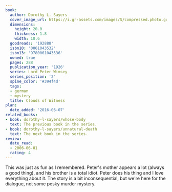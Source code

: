 ```yaml
---
book:
  author: Dorothy L. Sayers
  cover_image_url: https://i.gr-assets.com/images/S/compressed.photo.goodreads.com/books/1287510321l/192888.jpg
  dimensions:
    height: 20.0
    thickness: 1.8
    width: 10.6
  goodreads: '192888'
  isbn10: '0061043532'
  isbn13: '9780061043536'
  owned: true
  pages: 288
  publication_year: '1926'
  series: Lord Peter Wimsey
  series_position: '2'
  spine_color: '#394f4d'
  tags:
  - german
  - mystery
  title: Clouds of Witness
plan:
  date_added: '2016-05-07'
related_books:
- book: dorothy-l-sayers/whose-body
  text: The previous book in the series.
- book: dorothy-l-sayers/unnatural-death
  text: The next book in the series.
review:
  date_read:
  - 2006-06-01
  rating: 4
---
```


This was just as fun as I remembered. Peter's mother appears a lot (always a good thing), and his brother is a total
idiot. Peter does his thing and I love everything about it. The story is a bit inconsequential, but we're here for the
dialogue, not some pesky murder mystery.

